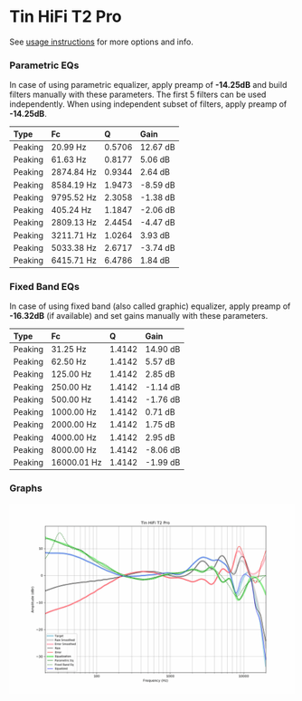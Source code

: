 # Tin HiFi T2 Pro
See [usage instructions](https://github.com/jaakkopasanen/AutoEq#usage) for more options and info.

### Parametric EQs
In case of using parametric equalizer, apply preamp of **-14.25dB** and build filters manually
with these parameters. The first 5 filters can be used independently.
When using independent subset of filters, apply preamp of **-14.25dB**.

| Type    | Fc         |      Q | Gain     |
|:--------|:-----------|:-------|:---------|
| Peaking | 20.99 Hz   | 0.5706 | 12.67 dB |
| Peaking | 61.63 Hz   | 0.8177 | 5.06 dB  |
| Peaking | 2874.84 Hz | 0.9344 | 2.64 dB  |
| Peaking | 8584.19 Hz | 1.9473 | -8.59 dB |
| Peaking | 9795.52 Hz | 2.3058 | -1.38 dB |
| Peaking | 405.24 Hz  | 1.1847 | -2.06 dB |
| Peaking | 2809.13 Hz | 2.4454 | -4.47 dB |
| Peaking | 3211.71 Hz | 1.0264 | 3.93 dB  |
| Peaking | 5033.38 Hz | 2.6717 | -3.74 dB |
| Peaking | 6415.71 Hz | 6.4786 | 1.84 dB  |

### Fixed Band EQs
In case of using fixed band (also called graphic) equalizer, apply preamp of **-16.32dB**
(if available) and set gains manually with these parameters.

| Type    | Fc          |      Q | Gain     |
|:--------|:------------|:-------|:---------|
| Peaking | 31.25 Hz    | 1.4142 | 14.90 dB |
| Peaking | 62.50 Hz    | 1.4142 | 5.57 dB  |
| Peaking | 125.00 Hz   | 1.4142 | 2.85 dB  |
| Peaking | 250.00 Hz   | 1.4142 | -1.14 dB |
| Peaking | 500.00 Hz   | 1.4142 | -1.76 dB |
| Peaking | 1000.00 Hz  | 1.4142 | 0.71 dB  |
| Peaking | 2000.00 Hz  | 1.4142 | 1.75 dB  |
| Peaking | 4000.00 Hz  | 1.4142 | 2.95 dB  |
| Peaking | 8000.00 Hz  | 1.4142 | -8.06 dB |
| Peaking | 16000.01 Hz | 1.4142 | -1.99 dB |

### Graphs
![](./Tin%20HiFi%20T2%20Pro.png)